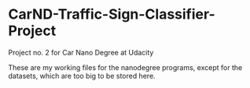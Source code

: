 # CarND-Traffic-Sign-Classifier-Project
Project no. 2 for Car Nano Degree at Udacity

These are my working files for the nanodegree programs, except for the datasets, which are too big to be stored here.
